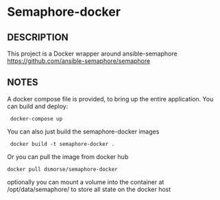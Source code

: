 # Semaphore-docker

## DESCRIPTION
This project is a Docker wrapper around ansible-semaphore https://github.com/ansible-semaphore/semaphore


## NOTES
 A docker compose file is provided, to bring up the entire application.  You can build and deploy:
 
     docker-compose up
     
 You can also just build the semaphore-docker images
 
     docker build -t semaphore-docker .
     
 Or you can pull the image from docker hub
 
    docker pull dsmorse/semaphore-docker
    
 optionally you can mount a volume into the container at /opt/data/semaphore/ to store all state on the docker host